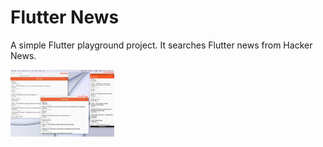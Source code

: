 # Flutter News

A simple Flutter playground project. It searches Flutter news from Hacker News.

<img src="https://github.com/vshkl/flutter-news/blob/main/screenshots/01.png" width="33%" >
